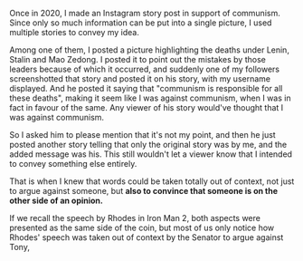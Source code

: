 Once in 2020, I made an Instagram story post in support of communism. Since only so much information can be put into a single picture, I used multiple stories to convey my idea.

Among one of them, I posted a picture highlighting the deaths under Lenin, Stalin and Mao Zedong. I posted it to point out the mistakes by those leaders because of which it occurred, and suddenly one of my followers screenshotted that story and posted it on his story, with my username displayed. And he posted it saying that "communism is responsible for all these deaths", making it seem like I was against communism, when I was in fact in favour of the same. Any viewer of his story would've thought that I was against communism.

So I asked him to please mention that it's not my point, and then he just posted another story telling that only the original story was by me, and the added message was his. This still wouldn't let a viewer know that I intended to convey something else entirely.

That is when I knew that words could be taken totally out of context, not just to argue against someone, but **also to convince that someone is on the other side of an opinion.**

If we recall the speech by Rhodes in Iron Man 2, both aspects were presented as the same side of the coin, but most of us only notice how Rhodes' speech was taken out of context by the Senator to argue against Tony, 